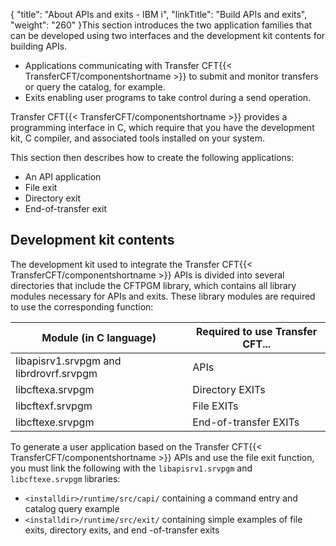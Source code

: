 {
    "title": "About  APIs and exits - IBM i",
    "linkTitle": "Build APIs and exits",
    "weight": "260"
}This section introduces the two application families that can be developed using
two interfaces and the development kit contents for building APIs.

- Applications communicating
    with Transfer CFT{{< TransferCFT/componentshortname >}} to submit and monitor transfers or query the catalog,
    for example.
- Exits enabling
    user programs to take control during a send operation.

Transfer CFT{{< TransferCFT/componentshortname  >}} provides a programming interface in C, which require that you have the development kit, C compiler, and associated tools installed on your system.

This section then describes how to
create the following applications:

- An API
    application
- File exit
- Directory
    exit
- End-of-transfer exit

<span id="Development_kit_contents"></span>

## Development kit contents

The development kit used to integrate the Transfer CFT{{< TransferCFT/componentshortname  >}} APIs is divided
into several directories that include the CFTPGM library, which contains all library modules necessary for APIs and exits. These library modules are required to use the corresponding function:


| Module (in C language)  | Required to use Transfer CFT...  |
| --- | --- |
| libapisrv1.srvpgm and librdrovrf.srvpgm  | APIs  |
| libcftexa.srvpgm  | Directory EXITs  |
| libcftexf.srvpgm  | File EXITs  |
| libcftexe.srvpgm  | End-of-transfer EXITs  |


To generate a user application based on the Transfer CFT{{< TransferCFT/componentshortname  >}} APIs and use
the file exit function, you must link the following with the `libapisrv1.srvpgm` and `libcftexe.srvpgm` libraries:

- `<installdir>/runtime/src/capi/` containing
    a command entry and catalog query example
- `<installdir>/runtime/src/exit/` containing
    simple examples of file exits, directory exits, and end
    -of-transfer exits
